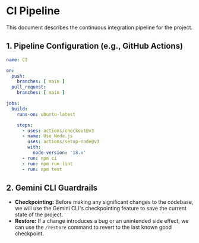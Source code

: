 
# CI Pipeline

This document describes the continuous integration pipeline for the project.

## 1. Pipeline Configuration (e.g., GitHub Actions)

```yaml
name: CI

on:
  push:
    branches: [ main ]
  pull_request:
    branches: [ main ]

jobs:
  build:
    runs-on: ubuntu-latest

    steps:
      - uses: actions/checkout@v3
      - name: Use Node.js
        uses: actions/setup-node@v3
        with:
          node-version: '18.x'
      - run: npm ci
      - run: npm run lint
      - run: npm test
```

## 2. Gemini CLI Guardrails

*   **Checkpointing:** Before making any significant changes to the codebase, we will use the Gemini CLI's checkpointing feature to save the current state of the project.
*   **Restore:** If a change introduces a bug or an unintended side effect, we can use the `/restore` command to revert to the last known good checkpoint.
